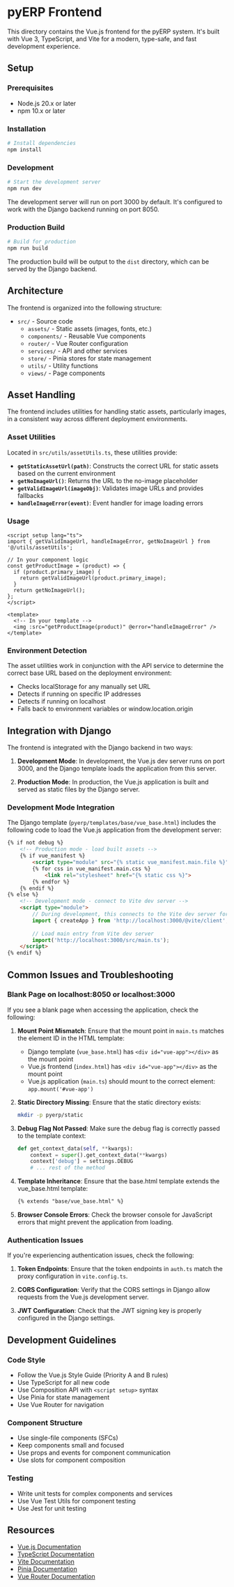 # pyERP Frontend

This directory contains the Vue.js frontend for the pyERP system. It's built with Vue 3, TypeScript, and Vite for a modern, type-safe, and fast development experience.

## Setup

### Prerequisites

- Node.js 20.x or later
- npm 10.x or later

### Installation

```bash
# Install dependencies
npm install
```

### Development

```bash
# Start the development server
npm run dev
```

The development server will run on port 3000 by default. It's configured to work with the Django backend running on port 8050.

### Production Build

```bash
# Build for production
npm run build
```

The production build will be output to the `dist` directory, which can be served by the Django backend.

## Architecture

The frontend is organized into the following structure:

- `src/` - Source code
  - `assets/` - Static assets (images, fonts, etc.)
  - `components/` - Reusable Vue components
  - `router/` - Vue Router configuration
  - `services/` - API and other services
  - `store/` - Pinia stores for state management
  - `utils/` - Utility functions
  - `views/` - Page components

## Asset Handling

The frontend includes utilities for handling static assets, particularly images, in a consistent way across different deployment environments.

### Asset Utilities

Located in `src/utils/assetUtils.ts`, these utilities provide:

- **`getStaticAssetUrl(path)`**: Constructs the correct URL for static assets based on the current environment
- **`getNoImageUrl()`**: Returns the URL to the no-image placeholder
- **`getValidImageUrl(imageObj)`**: Validates image URLs and provides fallbacks
- **`handleImageError(event)`**: Event handler for image loading errors

### Usage

```vue
<script setup lang="ts">
import { getValidImageUrl, handleImageError, getNoImageUrl } from '@/utils/assetUtils';

// In your component logic
const getProductImage = (product) => {
  if (product.primary_image) {
    return getValidImageUrl(product.primary_image);
  }
  return getNoImageUrl();
};
</script>

<template>
  <!-- In your template -->
  <img :src="getProductImage(product)" @error="handleImageError" />
</template>
```

### Environment Detection

The asset utilities work in conjunction with the API service to determine the correct base URL based on the deployment environment:

- Checks localStorage for any manually set URL
- Detects if running on specific IP addresses
- Detects if running on localhost
- Falls back to environment variables or window.location.origin

## Integration with Django

The frontend is integrated with the Django backend in two ways:

1. **Development Mode**: In development, the Vue.js dev server runs on port 3000, and the Django template loads the application from this server.

2. **Production Mode**: In production, the Vue.js application is built and served as static files by the Django server.

### Development Mode Integration

The Django template (`pyerp/templates/base/vue_base.html`) includes the following code to load the Vue.js application from the development server:

```html
{% if not debug %}
    <!-- Production mode - load built assets -->
    {% if vue_manifest %}
        <script type="module" src="{% static vue_manifest.main.file %}"></script>
        {% for css in vue_manifest.main.css %}
            <link rel="stylesheet" href="{% static css %}">
        {% endfor %}
    {% endif %}
{% else %}
    <!-- Development mode - connect to Vite dev server -->
    <script type="module">
        // During development, this connects to the Vite dev server for HMR
        import { createApp } from 'http://localhost:3000/@vite/client';
        
        // Load main entry from Vite dev server
        import('http://localhost:3000/src/main.ts');
    </script>
{% endif %}
```

## Common Issues and Troubleshooting

### Blank Page on localhost:8050 or localhost:3000

If you see a blank page when accessing the application, check the following:

1. **Mount Point Mismatch**: Ensure that the mount point in `main.ts` matches the element ID in the HTML template:
   - Django template (`vue_base.html`) has `<div id="vue-app"></div>` as the mount point
   - Vue.js frontend (`index.html`) has `<div id="vue-app"></div>` as the mount point
   - Vue.js application (`main.ts`) should mount to the correct element: `app.mount('#vue-app')`

2. **Static Directory Missing**: Ensure that the static directory exists:
   ```bash
   mkdir -p pyerp/static
   ```

3. **Debug Flag Not Passed**: Make sure the debug flag is correctly passed to the template context:
   ```python
   def get_context_data(self, **kwargs):
       context = super().get_context_data(**kwargs)
       context['debug'] = settings.DEBUG
       # ... rest of the method
   ```

4. **Template Inheritance**: Ensure that the base.html template extends the vue_base.html template:
   ```html
   {% extends "base/vue_base.html" %}
   ```

5. **Browser Console Errors**: Check the browser console for JavaScript errors that might prevent the application from loading.

### Authentication Issues

If you're experiencing authentication issues, check the following:

1. **Token Endpoints**: Ensure that the token endpoints in `auth.ts` match the proxy configuration in `vite.config.ts`.

2. **CORS Configuration**: Verify that the CORS settings in Django allow requests from the Vue.js development server.

3. **JWT Configuration**: Check that the JWT signing key is properly configured in the Django settings.

## Development Guidelines

### Code Style

- Follow the Vue.js Style Guide (Priority A and B rules)
- Use TypeScript for all new code
- Use Composition API with `<script setup>` syntax
- Use Pinia for state management
- Use Vue Router for navigation

### Component Structure

- Use single-file components (SFCs)
- Keep components small and focused
- Use props and events for component communication
- Use slots for component composition

### Testing

- Write unit tests for complex components and services
- Use Vue Test Utils for component testing
- Use Jest for unit testing

## Resources

- [Vue.js Documentation](https://vuejs.org/)
- [TypeScript Documentation](https://www.typescriptlang.org/)
- [Vite Documentation](https://vitejs.dev/)
- [Pinia Documentation](https://pinia.vuejs.org/)
- [Vue Router Documentation](https://router.vuejs.org/) 